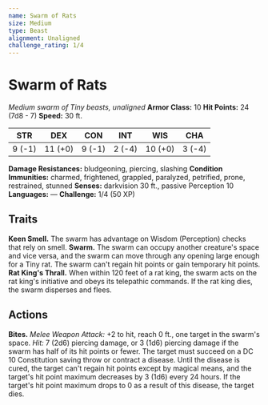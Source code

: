 ```yaml
---
name: Swarm of Rats
size: Medium
type: Beast
alignment: Unaligned
challenge_rating: 1/4
---
```


# Swarm of Rats

*Medium swarm of Tiny beasts, unaligned*
**Armor Class:** 10
**Hit Points:** 24 (7d8 - 7)
**Speed:** 30 ft.

|  STR  |  DEX  |  CON  |  INT  |  WIS  |  CHA  |
|:-----:|:-----:|:-----:|:-----:|:-----:|:-----:|
| 9 (-1)|11 (+0)| 9 (-1)| 2 (-4)|10 (+0)| 3 (-4)|

**Damage Resistances:** bludgeoning, piercing, slashing
**Condition Immunities:** charmed, frightened, grappled, paralyzed, petrified, prone, restrained, stunned
**Senses:** darkvision 30 ft., passive Perception 10
**Languages:** —
**Challenge:** 1/4 (50 XP)

## Traits

**Keen Smell.** The swarm has advantage on Wisdom (Perception) checks that rely on smell.
**Swarm.** The swarm can occupy another creature's space and vice versa, and the swarm can move through any opening large enough for a Tiny rat. The swarm can't regain hit points or gain temporary hit points.
**Rat King's Thrall.** When within 120 feet of a rat king, the swarm acts on the rat king's initiative and obeys its telepathic commands. If the rat king dies, the swarm disperses and flees.

## Actions

**Bites.** *Melee Weapon Attack:* +2 to hit, reach 0 ft., one target in the swarm's space. *Hit:* 7 (2d6) piercing damage, or 3 (1d6) piercing damage if the swarm has half of its hit points or fewer. The target must succeed on a DC 10 Constitution saving throw or contract a disease. Until the disease is cured, the target can't regain hit points except by magical means, and the target's hit point maximum decreases by 3 (1d6) every 24 hours. If the target's hit point maximum drops to 0 as a result of this disease, the target dies.